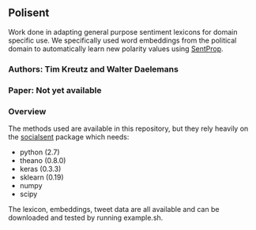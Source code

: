 ## Polisent

Work done in adapting general purpose sentiment lexicons for domain specific use. We specifically used word embeddings from the political domain to automatically learn new polarity values using [SentProp](https://nlp.stanford.edu/projects/socialsent/).

### Authors: Tim Kreutz and Walter Daelemans
### Paper: Not yet available

### Overview

The methods used are available in this repository, but they rely heavily on the [socialsent](https://github.com/williamleif/socialsent) package which needs:

- python (2.7)
- theano (0.8.0)
- keras (0.3.3)
- sklearn (0.19)
- numpy
- scipy

The lexicon, embeddings, tweet data are all available and can be downloaded and tested by running example.sh.
